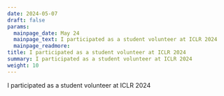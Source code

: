 ```yaml
---
date: 2024-05-07
draft: false
params:
  mainpage_date: May 24
  mainpage_text: I participated as a student volunteer at ICLR 2024
  mainpage_readmore: 
title: I participated as a student volunteer at ICLR 2024
summary: I participated as a student volunteer at ICLR 2024
weight: 10
---
```

I participated as a student volunteer at ICLR 2024